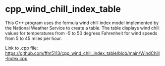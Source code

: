 # cpp_wind_chill_index_table
This C++ program uses the formula wind chill index model implemented by the National Weather Service to create a table. The table displays wind chill values for temperatures from -5 to 50 degrees Fahrenheit for wind speeds from 5 to 45 miles per hour. 

Link to .cpp file:
https://github.com/ffm5113/cpp_wind_chill_index_table/blob/main/WindChill-Index.cpp
